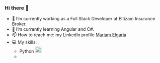 ### Hi there 👋

<!--
**mmrg98/mmrg98** is a ✨ _special_ ✨ repository because its `README.md` (this file) appears on your GitHub profile.

Here are some ideas to get you started:-->

- 🔭 I’m currently working as a Full Stack Developer at Eltizam Insurance Broker.
- 🌱 I’m currently learning Angular and C#.
- 📫 How to reach me: my LinkedIn profile <a href="https://www.linkedin.com/in/mariam-elgaria-2401ab193/" target="_blank">Mariam Elgaria</a>
- 💻 My skills:
  * Python <img src="https://upload.wikimedia.org/wikipedia/commons/thumb/0/0a/Python.svg/1200px-Python.svg.png" style="height:20px">
  * 

